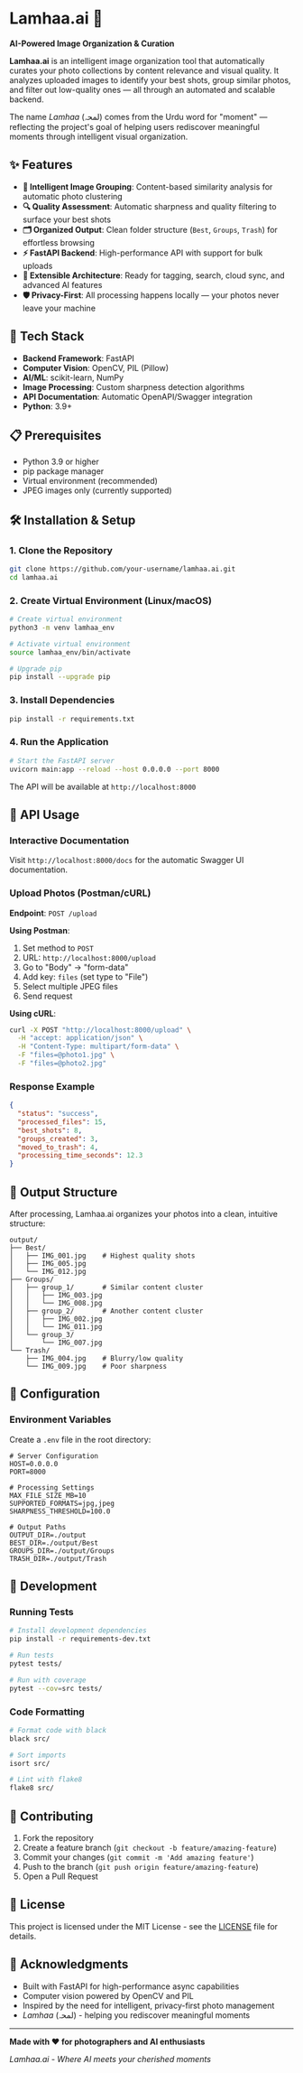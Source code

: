 # Lamhaa.ai 📸

**AI-Powered Image Organization & Curation**

**Lamhaa.ai** is an intelligent image organization tool that automatically curates your photo collections by content relevance and visual quality. It analyzes uploaded images to identify your best shots, group similar photos, and filter out low-quality ones — all through an automated and scalable backend.

The name *Lamhaa* (لمحہ) comes from the Urdu word for "moment" — reflecting the project's goal of helping users rediscover meaningful moments through intelligent visual organization.

## ✨ Features

- **🧠 Intelligent Image Grouping**: Content-based similarity analysis for automatic photo clustering
- **🔍 Quality Assessment**: Automatic sharpness and quality filtering to surface your best shots
- **🗂️ Organized Output**: Clean folder structure (`Best`, `Groups`, `Trash`) for effortless browsing
- **⚡ FastAPI Backend**: High-performance API with support for bulk uploads
- **🔌 Extensible Architecture**: Ready for tagging, search, cloud sync, and advanced AI features
- **🛡️ Privacy-First**: All processing happens locally — your photos never leave your machine

## 🚀 Tech Stack

- **Backend Framework**: FastAPI
- **Computer Vision**: OpenCV, PIL (Pillow)
- **AI/ML**: scikit-learn, NumPy
- **Image Processing**: Custom sharpness detection algorithms
- **API Documentation**: Automatic OpenAPI/Swagger integration
- **Python**: 3.9+

## 📋 Prerequisites

- Python 3.9 or higher
- pip package manager
- Virtual environment (recommended)
- JPEG images only (currently supported)

## 🛠️ Installation & Setup

### 1. Clone the Repository
```bash
git clone https://github.com/your-username/lamhaa.ai.git
cd lamhaa.ai
```

### 2. Create Virtual Environment (Linux/macOS)
```bash
# Create virtual environment
python3 -m venv lamhaa_env

# Activate virtual environment
source lamhaa_env/bin/activate

# Upgrade pip
pip install --upgrade pip
```

### 3. Install Dependencies
```bash
pip install -r requirements.txt
```

### 4. Run the Application
```bash
# Start the FastAPI server
uvicorn main:app --reload --host 0.0.0.0 --port 8000
```

The API will be available at `http://localhost:8000`

## 📖 API Usage

### Interactive Documentation
Visit `http://localhost:8000/docs` for the automatic Swagger UI documentation.

### Upload Photos (Postman/cURL)

**Endpoint**: `POST /upload`

**Using Postman**:
1. Set method to `POST`
2. URL: `http://localhost:8000/upload`
3. Go to "Body" → "form-data"
4. Add key: `files` (set type to "File")
5. Select multiple JPEG files
6. Send request

**Using cURL**:
```bash
curl -X POST "http://localhost:8000/upload" \
  -H "accept: application/json" \
  -H "Content-Type: multipart/form-data" \
  -F "files=@photo1.jpg" \
  -F "files=@photo2.jpg"
```

### Response Example
```json
{
  "status": "success",
  "processed_files": 15,
  "best_shots": 8,
  "groups_created": 3,
  "moved_to_trash": 4,
  "processing_time_seconds": 12.3
}
```

## 📁 Output Structure

After processing, Lamhaa.ai organizes your photos into a clean, intuitive structure:

```
output/
├── Best/
│   ├── IMG_001.jpg    # Highest quality shots
│   ├── IMG_005.jpg
│   └── IMG_012.jpg
├── Groups/
│   ├── group_1/       # Similar content cluster
│   │   ├── IMG_003.jpg
│   │   └── IMG_008.jpg
│   ├── group_2/       # Another content cluster
│   │   ├── IMG_002.jpg
│   │   └── IMG_011.jpg
│   └── group_3/
│       └── IMG_007.jpg
└── Trash/
    ├── IMG_004.jpg    # Blurry/low quality
    └── IMG_009.jpg    # Poor sharpness
```

## 🔧 Configuration

### Environment Variables
Create a `.env` file in the root directory:

```env
# Server Configuration
HOST=0.0.0.0
PORT=8000

# Processing Settings
MAX_FILE_SIZE_MB=10
SUPPORTED_FORMATS=jpg,jpeg
SHARPNESS_THRESHOLD=100.0

# Output Paths
OUTPUT_DIR=./output
BEST_DIR=./output/Best
GROUPS_DIR=./output/Groups
TRASH_DIR=./output/Trash
```

## 🧪 Development

### Running Tests
```bash
# Install development dependencies
pip install -r requirements-dev.txt

# Run tests
pytest tests/

# Run with coverage
pytest --cov=src tests/
```

### Code Formatting
```bash
# Format code with black
black src/

# Sort imports
isort src/

# Lint with flake8
flake8 src/
```

## 🤝 Contributing

1. Fork the repository
2. Create a feature branch (`git checkout -b feature/amazing-feature`)
3. Commit your changes (`git commit -m 'Add amazing feature'`)
4. Push to the branch (`git push origin feature/amazing-feature`)
5. Open a Pull Request

## 📄 License

This project is licensed under the MIT License - see the [LICENSE](LICENSE) file for details.

## 🙏 Acknowledgments

- Built with FastAPI for high-performance async capabilities
- Computer vision powered by OpenCV and PIL
- Inspired by the need for intelligent, privacy-first photo management
- *Lamhaa* (لمحہ) - helping you rediscover meaningful moments

---

**Made with ❤️ for photographers and AI enthusiasts**

*Lamhaa.ai - Where AI meets your cherished moments*
